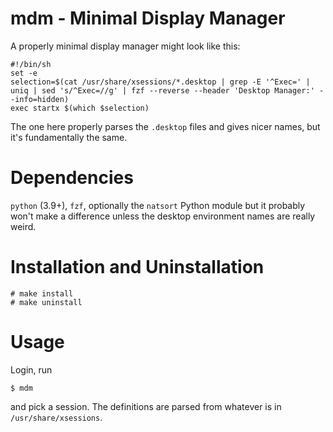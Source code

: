 # mdm - Minimal Display Manager

A properly minimal display manager might look like this:

```
#!/bin/sh
set -e
selection=$(cat /usr/share/xsessions/*.desktop | grep -E '^Exec=' | uniq | sed 's/^Exec=//g' | fzf --reverse --header 'Desktop Manager:' --info=hidden)
exec startx $(which $selection)
```

The one here properly parses the `.desktop` files and gives nicer names, but
it's fundamentally the same.

# Dependencies

`python` (3.9+), `fzf`, optionally the `natsort` Python module but it probably
won't make a difference unless the desktop environment names are really weird.

# Installation and Uninstallation

```
# make install
# make uninstall
```

# Usage

Login, run

```
$ mdm
```

and pick a session. The definitions are parsed from whatever is in
`/usr/share/xsessions`.
